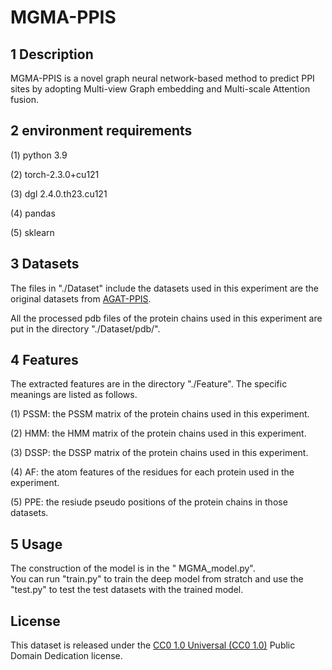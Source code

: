 # MGMA-PPIS

## 1 Description
  MGMA-PPIS is a novel graph neural network-based method to predict PPI sites by adopting Multi-view Graph embedding and Multi-scale Attention fusion.

## 2 environment requirements
  
  (1) python 3.9
  
  (2) torch-2.3.0+cu121
  
  (3) dgl 2.4.0.th23.cu121
  
  (4) pandas
  
  (5) sklearn
 
## 3 Datasets
  The files in "./Dataset" include the datasets used in this experiment are the original datasets from [AGAT-PPIS](https://github.com/AILBC/AGAT-PPIS/tree/master/Dataset).
  
  All the processed pdb files of the protein chains used in this experiment are put in the directory "./Dataset/pdb/".

## 4 Features
  The extracted features are in the directory "./Feature". The specific meanings are listed as follows.
  
  (1) PSSM: the PSSM matrix of the protein chains used in this experiment.
  
  (2) HMM: the HMM matrix of the protein chains used in this experiment.
  
  (3) DSSP: the DSSP matrix of the protein chains used in this experiment.
  
  (4) AF: the atom features of the residues for each protein used in the experiment.
  
  (5) PPE: the resiude pseudo positions of the protein chains in those datasets.
       
## 5 Usage
  The construction of the model is in the " MGMA_model.py".<br>
  You can run "train.py" to train the deep model from stratch and use the "test.py" to test the test datasets with the trained model.

  
## License
This dataset is released under the [CC0 1.0 Universal (CC0 1.0)](LICENSE) Public Domain Dedication license.

